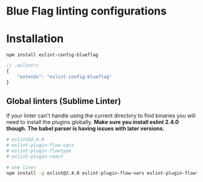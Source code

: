 # Blue Flag linting configurations

# Installation

```
npm install eslint-config-blueflag
```

```js
// .eslintrc
{
    "extends": "eslint-config-blueflag"
}
```

## Global linters (Sublime Linter)

If your linter can't handle using the current directory to find binaries you will need to install 
the plugins globally. **Make sure you install eslint 2.4.0 though. The babel parser is having issues with 
later versions.**

```sh
# eslint@2.4.0
# eslint-plugin-flow-vars
# eslint-plugin-flowtype
# eslint-plugin-react

# one liner
npm install -g eslint@2.4.0 eslint-plugin-flow-vars eslint-plugin-flowtype eslint-plugin-react

```
